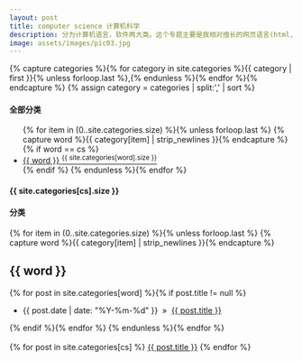 ```yaml
---
layout: post
title: computer science 计算机科学
description: 分为计算机语言，软件两大类。这个专题主要是我相对擅长的网页语言(html,ruby,css,js等)，数学软件(matlab,R等)，和标记语言(LaTeX,markdown等)的学习心得。
image: assets/images/pic03.jpg
---
```


{% capture categories %}{% for category in site.categories %}{{ category | first }}{% unless forloop.last %},{% endunless %}{% endfor %}{% endcapture %}
{% assign category = categories | split:',' | sort %}
<h4 class="category">全部分类</h4>


<ul>
    {% for item in (0..site.categories.size) %}{% unless forloop.last %}
    {% capture word %}{{ category[item] | strip_newlines }}{% endcapture %}
    {% if word == cs %}
    <li><a href="#{{ word }}">{{ word }}&nbsp;<sup>{{ site.categories[word].size }}</sup></a></li>
    {% endif %}
    {% endunless %}{% endfor %}
  </ul>

<h4>{{ site.categories[cs].size }}</h4>





<h4>分类</h4>

{% for item in (0..site.categories.size) %}{% unless forloop.last %}
{% capture word %}{{ category[item] | strip_newlines }}{% endcapture %}
<h2 class="category" id="{{ word }}">{{ word }}</h2>

{% for post in site.categories[word] %}{% if post.title != null %}
<ul><li>{{ post.date | date: "%Y-%m-%d" }}&nbsp;&nbsp;&raquo;&nbsp;&nbsp;<a href="{{ post.url }}">{{ post.title }}</a></li></ul>
{% endif %}{% endfor %}
{% endunless %}{% endfor %}
<br/><br/>

<div>
{% for post in site.categories[cs] %}
<a href="{{ post.url }}">{{ post.title }}</a>
{% endfor %}
</div>